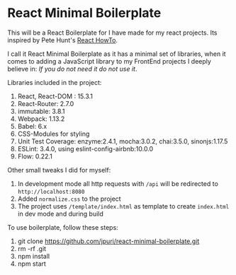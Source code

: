 # React Minimal Boilerplate
This will be a React Boilerplate for I have made for my react projects. Its inspired by Pete Hunt's [React HowTo](https://github.com/petehunt/react-howto).

I call it React Minimal Boilerplate as it has a minimal set of libraries, when it comes to adding a JavaScript library to my FrontEnd projects I deeply believe in: _If you do not need it do not use it_.

Libraries included in the project:
  1. React, React-DOM : 15.3.1
  2. React-Router: 2.7.0
  3. immutable: 3.8.1
  3. Webpack: 1.13.2
  5. Babel: 6.x
  6. CSS-Modules for styling
  7. Unit Test Coverage: enzyme:2.4.1, mocha:3.0.2, chai:3.5.0, sinonjs:1.17.5
  8. ESLint: 3.4.0, using eslint-config-airbnb:10.0.0
  9. Flow: 0.22.1

Other small tweaks I did for myself:
  1. In development mode all http requests with `/api` will be redirected to `http://localhost:8080`
  2. Added `normalize.css` to the project
  3. The project uses `/template/index.html` as template to create `index.html` in dev mode and during build

To use boilerplate, follow  these steps:
  1. git clone https://github.com/jpuri/react-minimal-boilerplate.git
  2. rm -rf .git
  3. npm install
  4. npm start
